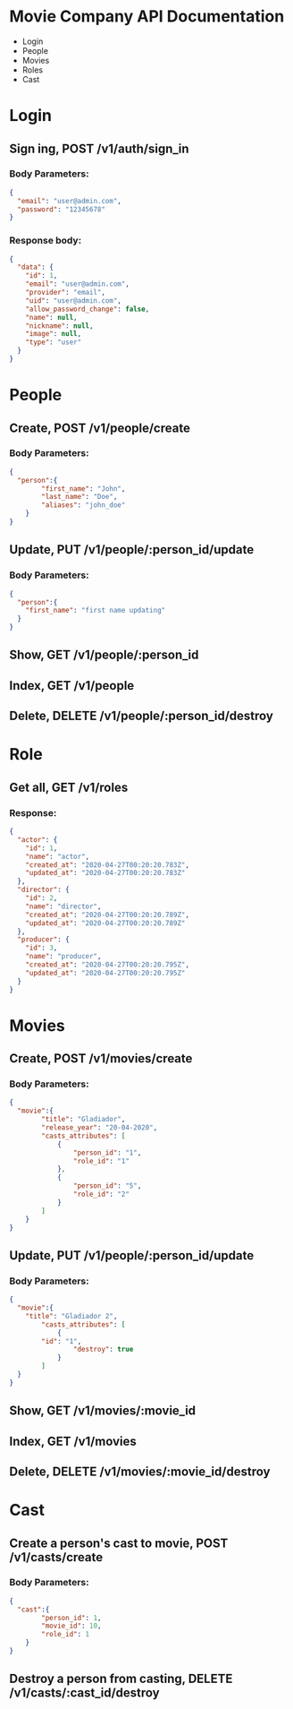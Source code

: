 # Movie Company API Documentation
- Login
- People
- Movies
- Roles
- Cast


# Login

## Sign ing, POST /v1/auth/sign_in

### Body Parameters:
```JSON BODY
{
  "email": "user@admin.com",
  "password": "12345678"
}
```

### Response body:
```JSON BODY
{
  "data": {
    "id": 1,
    "email": "user@admin.com",
    "provider": "email",
    "uid": "user@admin.com",
    "allow_password_change": false,
    "name": null,
    "nickname": null,
    "image": null,
    "type": "user"
  }
}
```

# People

## Create, POST /v1/people/create

### Body Parameters:
```JSON BODY
{
  "person":{
		"first_name": "John",
		"last_name": "Doe",
		"aliases": "john_doe"
	}
}
```

## Update, PUT /v1/people/:person_id/update

### Body Parameters:
```JSON BODY
{
  "person":{
    "first_name": "first name updating"
  }
}
```

## Show, GET /v1/people/:person_id
## Index, GET /v1/people
## Delete, DELETE /v1/people/:person_id/destroy



# Role

## Get all, GET /v1/roles

### Response:
```JSON BODY
{
  "actor": {
    "id": 1,
    "name": "actor",
    "created_at": "2020-04-27T00:20:20.783Z",
    "updated_at": "2020-04-27T00:20:20.783Z"
  },
  "director": {
    "id": 2,
    "name": "director",
    "created_at": "2020-04-27T00:20:20.789Z",
    "updated_at": "2020-04-27T00:20:20.789Z"
  },
  "producer": {
    "id": 3,
    "name": "producer",
    "created_at": "2020-04-27T00:20:20.795Z",
    "updated_at": "2020-04-27T00:20:20.795Z"
  }
}
```

# Movies

## Create, POST /v1/movies/create

### Body Parameters:
```JSON BODY
{
  "movie":{
		"title": "Gladiador",
		"release_year": "20-04-2020",
		"casts_attributes": [
			{
				"person_id": "1",
				"role_id": "1"
			},
			{
				"person_id": "5",
				"role_id": "2"
			}
		]	
	}
}
```
## Update, PUT /v1/people/:person_id/update

### Body Parameters:
```JSON BODY
{
  "movie":{
    "title": "Gladiador 2",
		"casts_attributes": [
			{
        "id": "1",
				"destroy": true
			}
		]	
  }
}
```

## Show, GET /v1/movies/:movie_id
## Index, GET /v1/movies
## Delete, DELETE /v1/movies/:movie_id/destroy



# Cast

## Create a person's cast to movie, POST /v1/casts/create

### Body Parameters:
```JSON BODY
{
  "cast":{
		"person_id": 1,
		"movie_id": 10,
		"role_id": 1
	}
}
```

## Destroy a person from casting, DELETE /v1/casts/:cast_id/destroy
